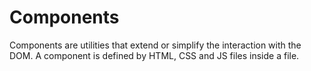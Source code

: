 # Components

Components are utilities that extend or simplify the interaction with the DOM. A component is defined by HTML, CSS and JS files inside a file.
